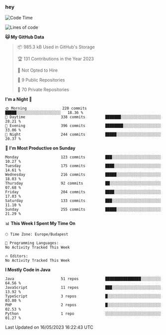 ### hey

<!--START_SECTION:waka-->
![Code Time](http://img.shields.io/badge/Code%20Time-884%20hrs%2054%20mins-blue)

![Lines of code](https://img.shields.io/badge/From%20Hello%20World%20I%27ve%20Written-965.8%20thousand%20lines%20of%20code-blue)

**🐱 My GitHub Data** 

> 📦 985.3 kB Used in GitHub's Storage 
 > 
> 🏆 131 Contributions in the Year 2023
 > 
> 🚫 Not Opted to Hire
 > 
> 📜 9 Public Repositories 
 > 
> 🔑 70 Private Repositories 
 > 
**I'm a Night 🦉** 

```text
🌞 Morning                220 commits         █████░░░░░░░░░░░░░░░░░░░░   18.36 % 
🌆 Daytime                338 commits         ███████░░░░░░░░░░░░░░░░░░   28.21 % 
🌃 Evening                396 commits         ████████░░░░░░░░░░░░░░░░░   33.06 % 
🌙 Night                  244 commits         █████░░░░░░░░░░░░░░░░░░░░   20.37 % 
```
📅 **I'm Most Productive on Sunday** 

```text
Monday                   123 commits         ███░░░░░░░░░░░░░░░░░░░░░░   10.27 % 
Tuesday                  175 commits         ████░░░░░░░░░░░░░░░░░░░░░   14.61 % 
Wednesday                216 commits         █████░░░░░░░░░░░░░░░░░░░░   18.03 % 
Thursday                 92 commits          ██░░░░░░░░░░░░░░░░░░░░░░░   07.68 % 
Friday                   204 commits         ████░░░░░░░░░░░░░░░░░░░░░   17.03 % 
Saturday                 133 commits         ███░░░░░░░░░░░░░░░░░░░░░░   11.10 % 
Sunday                   255 commits         █████░░░░░░░░░░░░░░░░░░░░   21.29 % 
```


📊 **This Week I Spent My Time On** 

```text
🕑︎ Time Zone: Europe/Budapest

💬 Programming Languages: 
No Activity Tracked This Week

🔥 Editors: 
No Activity Tracked This Week
```

**I Mostly Code in Java** 

```text
Java                     51 repos            ████████████████░░░░░░░░░   64.56 % 
JavaScript               11 repos            ███░░░░░░░░░░░░░░░░░░░░░░   13.92 % 
TypeScript               3 repos             █░░░░░░░░░░░░░░░░░░░░░░░░   03.80 % 
PHP                      2 repos             █░░░░░░░░░░░░░░░░░░░░░░░░   02.53 % 
Python                   1 repo              ░░░░░░░░░░░░░░░░░░░░░░░░░   01.27 % 
```




 Last Updated on 16/05/2023 16:22:43 UTC
<!--END_SECTION:waka-->

